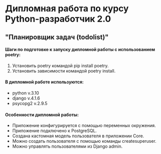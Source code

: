 # Дипломная работа по курсу Python-разработчик 2.0
## "Планировщик задач (todolist)"

#### Шаги по подготовке к запуску дипломной работы с использованием poetry:
1. Установить poetry командой pip install poetry.
2. Установить зависимости командой poetry install.

#### В дипломной работе используются:
* python v.3.10
* django v.4.1.6
* psycopg2 v.2.9.5

#### Особенности дипломной работы:
* Приложение конфигурируется с помощью переменных окружения.
* Приложение подключено к PostgreSQL.
* Создана кастомная модель пользователя в приложении Core.
* Можно создать пользователя с помощью команды createsuperuser.
* Можно управлять пользователями из Django admin.
